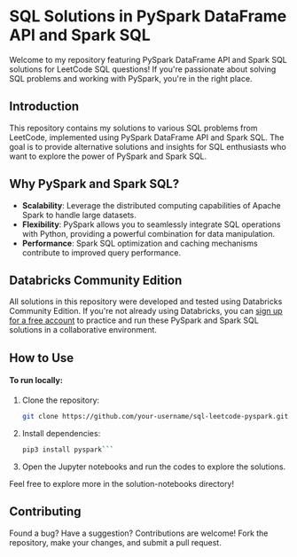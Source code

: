 # SQL Solutions in PySpark DataFrame API and Spark SQL

Welcome to my repository featuring PySpark DataFrame API and Spark SQL solutions for LeetCode SQL questions! If you're passionate about solving SQL problems and working with PySpark, you're in the right place.

## Introduction

This repository contains my solutions to various SQL problems from LeetCode, implemented using PySpark DataFrame API and Spark SQL. The goal is to provide alternative solutions and insights for SQL enthusiasts who want to explore the power of PySpark and Spark SQL.

## Why PySpark and Spark SQL?

- **Scalability**: Leverage the distributed computing capabilities of Apache Spark to handle large datasets.
- **Flexibility**: PySpark allows you to seamlessly integrate SQL operations with Python, providing a powerful combination for data manipulation.
- **Performance**: Spark SQL optimization and caching mechanisms contribute to improved query performance.

## Databricks Community Edition

All solutions in this repository were developed and tested using Databricks Community Edition. If you're not already using Databricks, you can [sign up for a free account](https://docs.databricks.com/en/getting-started/community-edition.html) to practice and run these PySpark and Spark SQL solutions in a collaborative environment.

## How to Use
#### To run locally:
  1. Clone the repository:
     ```bash
     git clone https://github.com/your-username/sql-leetcode-pyspark.git```
  2. Install dependencies:
     ```bash
     pip3 install pyspark```
  3. Open the Jupyter notebooks and run the codes to explore the solutions.
     
Feel free to explore more in the solution-notebooks directory!

## Contributing
Found a bug? Have a suggestion? Contributions are welcome! Fork the repository, make your changes, and submit a pull request.
